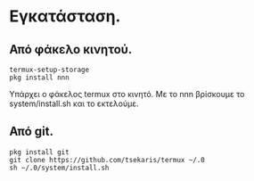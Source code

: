 # Εγκατάσταση.

## Από φάκελο κινητού.

```
termux-setup-storage
pkg install nnn
```
Υπάρχει ο φάκελος termux στο κινητό. Με το nnn βρίσκουμε το system/install.sh και το εκτελούμε.

## Από git.

```
pkg install git
git clone https://github.com/tsekaris/termux ~/.0
sh ~/.0/system/install.sh
```

